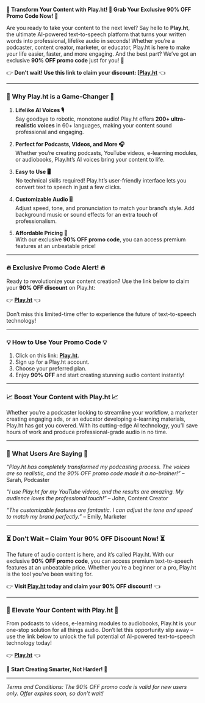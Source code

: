 **🚀 Transform Your Content with Play.ht! 🚀 Grab Your Exclusive 90% OFF Promo Code Now! 🎉**  

Are you ready to take your content to the next level? Say hello to **Play.ht**, the ultimate AI-powered text-to-speech platform that turns your written words into professional, lifelike audio in seconds! Whether you’re a podcaster, content creator, marketer, or educator, Play.ht is here to make your life easier, faster, and more engaging. And the best part? We’ve got an exclusive **90% OFF promo code** just for you! 🎁  

👉 **Don’t wait! Use this link to claim your discount: [[Play.ht](https://www.play.ht/?via=90off)** 👈 

---

### **🌟 Why Play.ht is a Game-Changer 🌟**  

1. **Lifelike AI Voices 🎙️**  
   Say goodbye to robotic, monotone audio! Play.ht offers **200+ ultra-realistic voices** in 60+ languages, making your content sound professional and engaging.  

2. **Perfect for Podcasts, Videos, and More 🎧**  
   Whether you’re creating podcasts, YouTube videos, e-learning modules, or audiobooks, Play.ht’s AI voices bring your content to life.  

3. **Easy to Use 🖥️**  
   No technical skills required! Play.ht’s user-friendly interface lets you convert text to speech in just a few clicks.  

4. **Customizable Audio 🎚️**  
   Adjust speed, tone, and pronunciation to match your brand’s style. Add background music or sound effects for an extra touch of professionalism.  

5. **Affordable Pricing 💸**  
   With our exclusive **90% OFF promo code**, you can access premium features at an unbeatable price!  

---

### **🔥 Exclusive Promo Code Alert! 🔥**  

Ready to revolutionize your content creation? Use the link below to claim your **90% OFF discount** on Play.ht:  

👉 **[Play.ht](https://www.play.ht/?via=90off)** 👈  

Don’t miss this limited-time offer to experience the future of text-to-speech technology!  

---

### **💡 How to Use Your Promo Code 💡**  

1. Click on this link: **[Play.ht](https://www.play.ht/?via=90off)**.  
2. Sign up for a Play.ht account.  
3. Choose your preferred plan.  
4. Enjoy **90% OFF** and start creating stunning audio content instantly!  

---

### **📈 Boost Your Content with Play.ht 📈**  

Whether you’re a podcaster looking to streamline your workflow, a marketer creating engaging ads, or an educator developing e-learning materials, Play.ht has got you covered. With its cutting-edge AI technology, you’ll save hours of work and produce professional-grade audio in no time.  

---

### **💬 What Users Are Saying 💬**  

*“Play.ht has completely transformed my podcasting process. The voices are so realistic, and the 90% OFF promo code made it a no-brainer!”* – Sarah, Podcaster  

*“I use Play.ht for my YouTube videos, and the results are amazing. My audience loves the professional touch!”* – John, Content Creator  

*“The customizable features are fantastic. I can adjust the tone and speed to match my brand perfectly.”* – Emily, Marketer  

---

### **⏳ Don’t Wait – Claim Your 90% OFF Discount Now! ⏳**  

The future of audio content is here, and it’s called Play.ht. With our exclusive **90% OFF promo code**, you can access premium text-to-speech features at an unbeatable price. Whether you’re a beginner or a pro, Play.ht is the tool you’ve been waiting for.  

👉 **Visit [Play.ht](https://www.play.ht/?via=90off) today and claim your 90% OFF discount!** 👈  

---

### **🌈 Elevate Your Content with Play.ht 🌈**  

From podcasts to videos, e-learning modules to audiobooks, Play.ht is your one-stop solution for all things audio. Don’t let this opportunity slip away – use the link below to unlock the full potential of AI-powered text-to-speech technology today!  

👉 **[Play.ht](https://www.play.ht/?via=90off)** 👈  

**🚀 Start Creating Smarter, Not Harder! 🚀**  

---

*Terms and Conditions: The 90% OFF promo code is valid for new users only. Offer expires soon, so don’t wait!*
